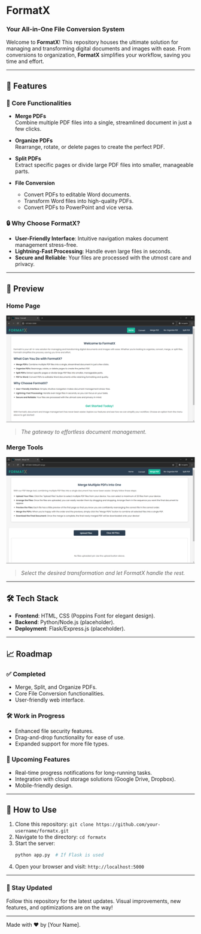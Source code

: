 # FormatX
### Your All-in-One File Conversion System

Welcome to **FormatX**! This repository houses the ultimate solution for managing and transforming digital documents and images with ease. From conversions to organization, **FormatX** simplifies your workflow, saving you time and effort.

---

## 🚀 Features

### 🌟 Core Functionalities

- **Merge PDFs**  
  Combine multiple PDF files into a single, streamlined document in just a few clicks.

- **Organize PDFs**  
  Rearrange, rotate, or delete pages to create the perfect PDF.

- **Split PDFs**  
  Extract specific pages or divide large PDF files into smaller, manageable parts.

- **File Conversion**
  - Convert PDFs to editable Word documents.
  - Transform Word files into high-quality PDFs.
  - Convert PDFs to PowerPoint and vice versa.

### 🔒 Why Choose FormatX?

- **User-Friendly Interface**: Intuitive navigation makes document management stress-free.
- **Lightning-Fast Processing**: Handle even large files in seconds.
- **Secure and Reliable**: Your files are processed with the utmost care and privacy.

---

## 📸 Preview

### Home Page
![Home Page Preview](./github_assets/home_preview.png)  
> *The gateway to effortless document management.*

### Merge Tools
![Merge Tools Preview](./github_assets/merge_preview_1.png)  
> *Select the desired transformation and let FormatX handle the rest.*

---

## 🛠️ Tech Stack

- **Frontend**: HTML, CSS (Poppins Font for elegant design).
- **Backend**: Python/Node.js (placeholder).
- **Deployment**: Flask/Express.js (placeholder).

---

## 📈 Roadmap

### ✅ Completed

- Merge, Split, and Organize PDFs.
- Core File Conversion functionalities.
- User-friendly web interface.

### 🛠️ Work in Progress

- Enhanced file security features.
- Drag-and-drop functionality for ease of use.
- Expanded support for more file types.

### 🎯 Upcoming Features

- Real-time progress notifications for long-running tasks.
- Integration with cloud storage solutions (Google Drive, Dropbox).
- Mobile-friendly design.

---

## 📝 How to Use

1. Clone this repository: `git clone https://github.com/your-username/formatx.git`
2. Navigate to the directory: `cd formatx`
3. Start the server:
    ```bash
    python app.py  # If Flask is used
    ```
4. Open your browser and visit: `http://localhost:5000`

---

### 👀 Stay Updated

Follow this repository for the latest updates. Visual improvements, new features, and optimizations are on the way!

---

Made with ❤️ by [Your Name].